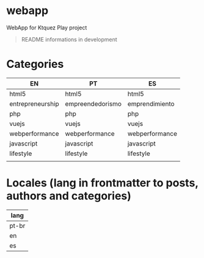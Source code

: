 # webapp
WebApp for Ktquez Play project

> README informations in development

# Categories
| EN               | PT               | ES             |
|------------------|------------------|----------------|
| html5            | html5            | html5          |
| entrepreneurship | empreendedorismo | emprendimiento |
| php              | php              | php            |
| vuejs            | vuejs            | vuejs          |
| webperformance   | webperformance   | webperformance |
| javascript       | javascript       | javascript     |
| lifestyle        | lifestyle        | lifestyle      |
|                  |                  |                |

# Locales (lang in frontmatter to posts, authors and categories)
| lang  |
|-------|
| pt-br |
| en    |
| es    |
